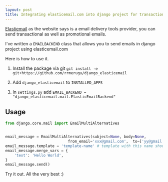 ```yaml
---
layout: post
title: Integrating elasticemail.com into django project for transactional emails.
---
```



[Elastiemail](https://www.elasticemail.com) as the website says is a email delivery tools provider, 
 you can send transactional as well as promotional emails.

I've written a `EMAILBACKEND` class that allows you to send emails in django project using elasticemail.com


<!--/excerpt-->

Here is how to use it.
 
 
 1. Install the package via git `git install -e git+https://github.com/rrmerugu/django_elasticemail`

2. Add `django_elasticemail` to `INSTALLED_APPS`

3. In `settings.py` add `EMAIL_BACKEND = "django_elasticemail.mail.ElasticEmailBackend"`


## Usage


```python
from django.core.mail import EmailMultiAlternatives


email_message = EmailMultiAlternatives(subject=None, body=None,
                            from_email='xxx@gmail.com',  to=['yy@gmail.com', 'zz@outlook.com'])
email_message.template = 'template-name' # template with this name should be created in your elasticemail.com account
email_message.merge_vars = {
    'text': 'Hello World',
}
email_message.send()

```

Try it out. All the very best :)
